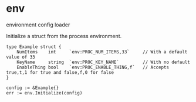 # env
environment config loader

Initialize a struct from the process environment.

```
type Example struct {
    NumItems    int     `env:PROC_NUM_ITEMS,33`     // With a default value of 33
    KeyName     string  `env:PROC_KEY_NAME`         // With no default
    EnableThing bool    `env:PROC_ENABLE_THING,f`   // Accepts true,t,1 for true and false,f,0 for false
}

config := &Example{}
err := env.Initialize(config)
```